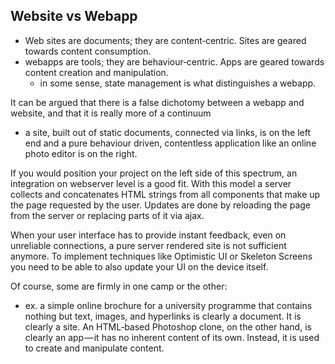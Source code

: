 
## Website vs Webapp
- Web sites are documents; they are content‐centric. Sites are geared towards content consumption.
- webapps are tools; they are behaviour‐centric. Apps are geared towards content creation and manipulation.
  - in some sense, state management is what distinguishes a webapp.

It can be argued that there is a false dichotomy between a webapp and website, and that it is really more of a continuum
- a site, built out of static documents, connected via links, is on the left end and a pure behaviour driven, contentless application like an online photo editor is on the right.

If you would position your project on the left side of this spectrum, an integration on webserver level is a good fit. With this model a server collects and concatenates HTML strings from all components that make up the page requested by the user. Updates are done by reloading the page from the server or replacing parts of it via ajax.

When your user interface has to provide instant feedback, even on unreliable connections, a pure server rendered site is not sufficient anymore. To implement techniques like Optimistic UI or Skeleton Screens you need to be able to also update your UI on the device itself.

Of course, some are firmly in one camp or the other:
- ex.  a simple online brochure for a university programme that contains nothing but text, images, and hyperlinks is clearly a document. It is clearly a site. An HTML‐based Photoshop clone, on the other hand, is clearly an app — it has no inherent content of its own. Instead, it is used to create and manipulate content.
